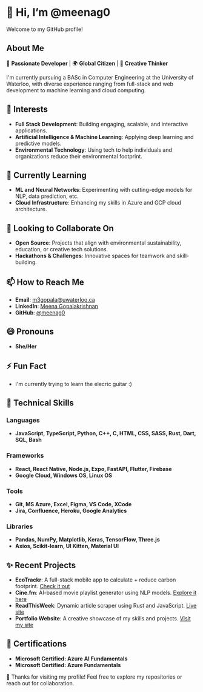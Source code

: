 # 👋 Hi, I’m @meenag0
Welcome to my GitHub profile!

## About Me
🌟 **Passionate Developer** | 🌍 **Global Citizen** | 🎨 **Creative Thinker**

I'm currently pursuing a BASc in Computer Engineering at the University of Waterloo, with diverse experience ranging from full-stack and web development to machine learning and cloud computing.

## 👀 Interests
- **Full Stack Development**: Building engaging, scalable, and interactive applications.
- **Artificial Intelligence & Machine Learning**: Applying deep learning and predictive models.
- **Environmental Technology**: Using tech to help individuals and organizations reduce their environmental footprint.

## 🌱 Currently Learning
- **ML and Neural Networks**: Experimenting with cutting-edge models for NLP, data prediction, etc.
- **Cloud Infrastructure**: Enhancing my skills in Azure and GCP cloud architecture.

## 💞️ Looking to Collaborate On
- **Open Source**: Projects that align with environmental sustainability, education, or creative tech solutions.
- **Hackathons & Challenges**: Innovative spaces for teamwork and skill-building.

## 📫 How to Reach Me
- **Email**: m3gopala@uwaterloo.ca
- **LinkedIn**: [Meena Gopalakrishnan](https://linkedin.com/in/meenagopalakrishnan)
- **GitHub**: [@meenag0](https://github.com/meenag0)

## 😄 Pronouns
- **She/Her**

## ⚡ Fun Fact
- I'm currently trying to learn the elecric guitar :)

## 🔧 Technical Skills
### **Languages**
- **JavaScript, TypeScript, Python, C++, C, HTML, CSS, SASS, Rust, Dart, SQL, Bash**

### **Frameworks**
- **React, React Native, Node.js, Expo, FastAPI, Flutter, Firebase**
- **Google Cloud, Windows OS, Linux OS**

### **Tools**
- **Git, MS Azure, Excel, Figma, VS Code, XCode**
- **Jira, Confluence, Heroku, Google Analytics**

### **Libraries**
- **Pandas, NumPy, Matplotlib, Keras, TensorFlow, Three.js**
- **Axios, Scikit-learn, UI Kitten, Material UI**

## ✨ Recent Projects
- **EcoTrackr**: A full-stack mobile app to calculate + reduce carbon footprint. [Check it out](https://github.com/meenag0/Ecotrackr)
- **Cine.fm**: AI-based movie playlist generator using NLP models. [Explore it here](https://cinefm.streamlit.app/)
- **ReadThisWeek**: Dynamic article scraper using Rust and JavaScript. [Live site](https://www.readthisweek.live/)
- **Portfolio Website**: A creative showcase of my skills and projects. [Visit my site](https://meenagopalakrishnan.com/)

## 🏅 Certifications
- **Microsoft Certified: Azure AI Fundamentals**
- **Microsoft Certified: Azure Fundamentals**

🚀 Thanks for visiting my profile! Feel free to explore my repositories or reach out for collaboration.

